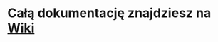 # Całą dokumentację znajdziesz na [Wiki](https://polcode.githost.io/lmalicki/sf-docker-starter/wikis/Homepage)